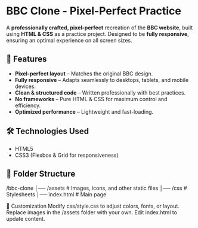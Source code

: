 # BBC Clone - Pixel-Perfect Practice  

A **professionally crafted, pixel-perfect** recreation of the **BBC website**, built using **HTML & CSS** as a practice project. Designed to be **fully responsive**, ensuring an optimal experience on all screen sizes.  

## 🌟 Features  
- **Pixel-perfect layout** – Matches the original BBC design.  
- **Fully responsive** – Adapts seamlessly to desktops, tablets, and mobile devices.  
- **Clean & structured code** – Written professionally with best practices.  
- **No frameworks** – Pure HTML & CSS for maximum control and efficiency.  
- **Optimized performance** – Lightweight and fast-loading.  

## 🛠️ Technologies Used  
- HTML5  
- CSS3 (Flexbox & Grid for responsiveness)  

## 📂 Folder Structure  
/bbc-clone
│── /assets # Images, icons, and other static files
│── /css # Stylesheets
│── index.html # Main page

🎨 Customization
Modify css/style.css to adjust colors, fonts, or layout.
Replace images in the /assets folder with your own.
Edit index.html to update content.